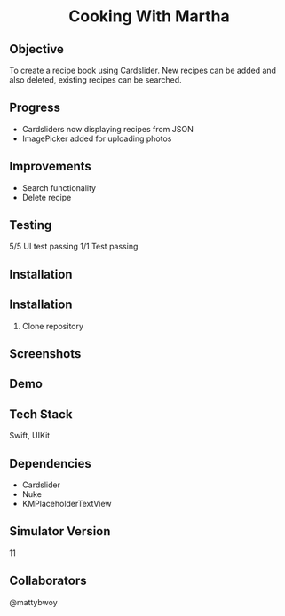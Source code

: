 <h1 align="center">

Cooking With Martha

</h1>

## Objective
To create a recipe book using Cardslider. New recipes can be added and also deleted, existing recipes can be searched.


## Progress
- Cardsliders now displaying recipes from JSON
- ImagePicker added for uploading photos

## Improvements
- Search functionality
- Delete recipe

## Testing
5/5 UI test passing
1/1 Test passing
## Installation

## Installation
1. Clone repository


## Screenshots


## Demo

## Tech Stack
Swift, UIKit

## Dependencies
- Cardslider
- Nuke
- KMPlaceholderTextView

## Simulator Version
11

## Collaborators
@mattybwoy
